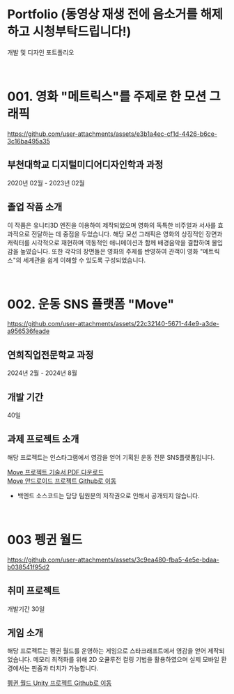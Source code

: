 # Portfolio (동영상 재생 전에 음소거를 해제하고 시청부탁드립니다!)
개발 및 디자인 포트폴리오

<br>

# 001. 영화 "메트릭스"를 주제로 한 모션 그래픽

https://github.com/user-attachments/assets/e3b1a4ec-cf1d-4426-b6ce-3c16ba495a35

## 부천대학교 디지털미디어디자인학과 과정
2020년 02월 - 2023년 02월

## 졸업 작품 소개
이 작품은 유니티3D 엔진을 이용하여 제작되었으며 영화의 독특한 비주얼과 서사를 효과적으로 전달하는 데 중점을 두었습니다. 
해당 모션 그래픽은 영화의 상징적인 장면과 캐릭터를 시각적으로 재현하며 역동적인 애니메이션과 함께 배경음악을 결합하여 몰입감을 높였습니다.
또한 각각의 장면들은 영화의 주제를 반영하여 관객이 영화 "메트릭스"의 세계관을 쉽게 이해할 수 있도록 구성되었습니다. 

<br>

# 002. 운동 SNS 플랫폼 "Move"

https://github.com/user-attachments/assets/22c32140-5671-44e9-a3de-a956536feade

## 연희직업전문학교 과정
2024년 2월 - 2024년 8월

## 개발 기간
40일

## 과제 프로젝트 소개
해당 프로젝트는 인스타그램에서 영감을 얻어 기획된 운동 전문 SNS플랫폼입니다.

<a href="https://github.com/user-attachments/files/17141841/Move.pdf">Move 프로젝트 기술서 PDF 다운로드</a>
<br>
<a href="https://github.com/EastWise1210/serverless-move-android">Move 안드로이드 프로젝트 Github로 이동</a>
- 백엔드 소스코드는 담당 팀원분의 저작권으로 인해서 공개되지 않습니다.

<br>

# 003 펭귄 월드

https://github.com/user-attachments/assets/3c9ea480-fba5-4e5e-bdaa-b038541f95d2

## 취미 프로젝트
개발기간 30일

## 게임 소개
해당 프로젝트는 펭귄 월드를 운영하는 게임으로 스타크래프트에서 영감을 얻어 제작되었습니다.
메모리 최적화를 위해 2D 오큘루전 컬링 기법을 활용하였으며 실제 모바일 환경에서는 핀줌과 터치가 가능합니다.

<a href="https://github.com/ph20531/World-of-penguins">펭귄 월드 Unity 프로젝트 Github로 이동</a>
